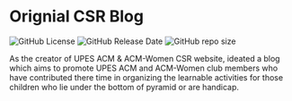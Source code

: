 # Orignial CSR Blog

![GitHub License](https://img.shields.io/github/license/adionmission/CSR-Blog)
![GitHub Release Date](https://img.shields.io/github/release-date/adionmission/CSR-Blog)
![GitHub repo size](https://img.shields.io/github/repo-size/adionmission/CSR-Blog)


As the creator of UPES ACM & ACM-Women CSR website, ideated a blog which aims to promote UPES ACM and ACM-Women club members who have contributed there time in organizing the learnable activities for those children who lie under the bottom of pyramid or are handicap.
